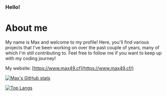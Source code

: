 ### Hello!
 
# About me
My name is Max and welcome to my profile! Here, you'll find various projects that I've been working on over the past couple of years, many of which I'm still contributing to. Feel free to follow me if you want to keep up with my coding journey!

My website: [https://www.max49.cf](https://www.max49.cf/)

[![Max's GitHub stats](https://github-readme-stats.vercel.app/api?username=max-49&count_private=true&show_icons=true&theme=dark)](https://github.com/anuraghazra/github-readme-stats)

[![Top Langs](https://github-readme-stats.vercel.app/api/top-langs/?username=max-49&layout=compact)](https://github.com/anuraghazra/github-readme-stats)
